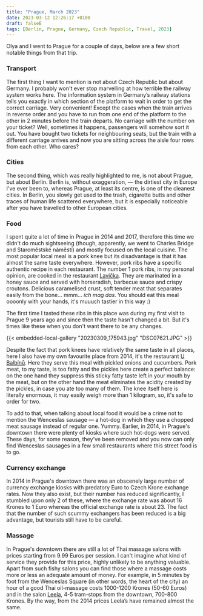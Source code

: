 ```yaml
---
title: "Prague, March 2023"
date: 2023-03-12 12:26:17 +0100
draft: falseЕ
tags: [Berlin, Prague, Germany, Czech Republic, Travel, 2023]
---
```


Olya and I went to Prague for a couple of days, below are a few short notable things from that trip.

### Transport
The first thing I want to mention is not about Czech Republic but about Germany. I probably won't ever stop marvelling at how terrible the railway system works here. The information system in Germany’s railway stations tells you exactly in which section of the platform to wait in order to get the correct carriage. Very convenient! Except the cases when the train arrives in reverse order and you have to run from one end of the platform to the other in 2 minutes before the train departs. No carriage with the number on your ticket? Well, sometimes it happens, passengers will somehow sort it out. You have bought two tickets for neighbouring seats, but the train with a different carriage arrives and now you are sitting across the aisle four rows from each other. Who cares?

### Cities
The second thing, which was really highlighted to me, is not about Prague, but about Berlin. Berlin is, without exaggeration, &mdash; the dirtiest city in Europe I've ever been to, whereas Prague, at least its centre, is one of the cleanest cities. In Berlin, you slowly get used to the trash, cigarette butts and other traces of human life scattered everywhere, but it is especially noticeable after you have travelled to other European cities.

### Food

I spent quite a lot of time in Prague in 2014 and 2017, therefore this time we didn't do much sightseeing (though, apparently, we went to Charles Bridge and Staroměstské náměstí) and mostly focused on the local cuisine. The most popular local meal is a pork knee but its disadvantage is that it has almost the same taste everywhere. However, pork ribs have a specific authentic recipe in each restaurant. The number 1 pork ribs, in my personal opinion, are cooked in the restaurant [Lavička](https://www.restaurace-lavicka.cz). They are marinated in a honey sauce and served with horseradish, barbecue sauce and crispy croutons. Delicious caramelised crust, soft tender meat that separates easily from the bone... mmm... _ich mag das_. You should eat this meal oooonly with your hands, it's muuuch tastier in this way :)

The first time I tasted these ribs in this place was during my first visit to Prague 9 years ago and since then the taste hasn't changed a bit. But it's times like these when you don't want there to be  any changes.

{{< embedded-local-gallery "20230309_175943.jpg" "DSC07621.JPG" >}}

Despite the fact that pork knees have relatively the same taste in all  places, here I also have my own favourite place from 2014, it's the restaurant [U Balbínů](https://www.ubalbinu.cz). Here they serve this meal with pickled onions and cucumbers. Pork meat, to my taste, is too fatty and the pickles here create a perfect balance: on the one hand they suppress this sticky fatty taste left in your mouth by the meat, but on the other hand the meat eliminates the acidity created by the pickles, in case you ate too many of them. The knee itself here is literally enormous, it may easily weigh more than 1 kilogram, so, it's safe to order for two.

To add to that, when talking about local food it would be a crime not to mention the Wenceslas sausage — a hot-dog in which they use a chopped meat sausage instead of regular one. Yummy. Earlier, in 2014, in Prague's downtown there were plenty of kiosks where such hot-dogs were served. These days, for some reason, they've been removed and you now can only find Wenceslas sausages in a few small restaurants where this street food is to go.

### Currency exchange
In 2014 in Prague's downtown there was an obscenely large number of currency exchange kiosks with predatory Euro to Czech Krone exchange rates. Now they also exist, but their number has reduced significantly, I stumbled upon only 2 of these, where the exchange rate was about 16 Krones to 1 Euro whereas the official exchange rate is about 23. The fact that the number of such  scummy exchangers has been reduced is a big advantage, but tourists still have to be careful.

### Massage
In Prague's downtown there are still a lot of Thai massage salons with prices starting from 9.99 Euros per session. I can't imagine what kind of service they provide for this price, highly unlikely to be anything valuable. Apart from such fishy salons you can find those where a massage costs more or less an adequate amount of money. For example, in 5 minutes by foot from the Wenceslas Square (in other words, the heart of the city) an hour of a good Thai oil-massage costs 1000-1200 Krones (50-60 Euros) and in the salon [Leela](http://www.leela.cz/), 4-5 tram-stops from the downtown, 700-800 Krones. By the way, from the 2014 prices Leela’s have remained almost the same.
<!--more-->